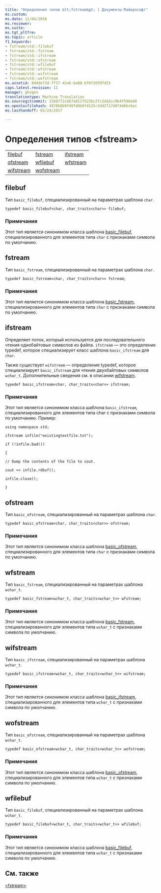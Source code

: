 ```yaml
---
title: "Определения типов &lt;fstream&gt; | Документы Майкрософт"
ms.custom: 
ms.date: 11/04/2016
ms.reviewer: 
ms.suite: 
ms.tgt_pltfrm: 
ms.topic: article
f1_keywords:
- fstream/std::filebuf
- fstream/std::fstream
- fstream/std::ifstream
- fstream/std::ofstream
- fstream/std::wfilebuf
- fstream/std::wfstream
- fstream/std::wifstream
- fstream/std::wofstream
ms.assetid: 8dddef2d-7f17-42a6-ba08-6f6f20597d23
caps.latest.revision: 11
manager: ghogen
translationtype: Machine Translation
ms.sourcegitcommit: 3168772cbb7e8127523bc2fc2da5cc9b4f59beb8
ms.openlocfilehash: 4978b0b9f49fd0b0f4125c3dd2f17d07446bc6ac
ms.lasthandoff: 02/24/2017

---
```

# <a name="ltfstreamgt-typedefs"></a>Определения типов &lt;fstream&gt;
||||  
|-|-|-|  
|[filebuf](#filebuf)|[fstream](#fstream)|[ifstream](#ifstream)|  
|[ofstream](#ofstream)|[wfilebuf](#wfilebuf)|[wfstream](#wfstream)|  
|[wifstream](#wifstream)|[wofstream](#wofstream)|  
  
##  <a name="filebuf"></a>  filebuf  
 Тип `basic_filebuf`, специализированный на параметрах шаблона `char`.  
  
```
typedef basic_filebuf<char, char_traits<char>> filebuf;
```  
  
### <a name="remarks"></a>Примечания  
 Этот тип является синонимом класса шаблона [basic_filebuf](../standard-library/basic-filebuf-class.md), специализированного для элементов типа `char` с признаками символа по умолчанию.  
  
##  <a name="fstream"></a>  fstream  
 Тип `basic_fstream`, специализированный на параметрах шаблона `char`.  
  
```
typedef basic_fstream<char, char_traits<char>> fstream;
```  
  
### <a name="remarks"></a>Примечания  
 Этот тип является синонимом класса шаблона [basic_fstream](../standard-library/basic-fstream-class.md), специализированного для элементов типа `char` с признаками символа по умолчанию.  
  
##  <a name="ifstream"></a>  ifstream  
 Определяет поток, который используется для последовательного чтения однобайтовых символов из файла. `ifstream` — это определение typedef, которое специализирует класс шаблона `basic_ifstream` для `char`.  
  
 Также существует `wifstream` — определение typedef, которое специализирует `basic_ifstream` для чтения двухбайтовых символов `wchar_t`. Дополнительные сведения см. в описании [wifstream](../standard-library/fstream-typedefs.md#wifstream).  
  
```
typedef basic_ifstream<char, char_traits<char>> ifstream;
```  
  
### <a name="remarks"></a>Примечания  
 Этот тип является синонимом класса шаблона `basic_ifstream`, специализированного для элементов типа char с признаками символа по умолчанию. Пример:  
  
 `using namespace std;`  
  
 `ifstream infile("existingtextfile.txt");`  
  
 `if (!infile.bad())`  
  
 `{`  
  
 `// Dump the contents of the file to cout.`  
  
 `cout << infile.rdbuf();`  
  
 `infile.close();`  
  
 `}`  
  
##  <a name="ofstream"></a>  ofstream  
 Тип `basic_ofstream`, специализированный на параметрах шаблона `char`.  
  
```
typedef basic_ofstream<char, char_traits<char>> ofstream;
```  
  
### <a name="remarks"></a>Примечания  
 Этот тип является синонимом класса шаблона [basic_ofstream](../standard-library/basic-ofstream-class.md), специализированного для элементов типа `char` с признаками символа по умолчанию.  
  
##  <a name="wfstream"></a>  wfstream  
 Тип `basic_fstream`, специализированный на параметрах шаблона `wchar_t`.  
  
```
typedef basic_fstream<wchar_t, char_traits<wchar_t>> wfstream;
```  
  
### <a name="remarks"></a>Примечания  
 Этот тип является синонимом класса шаблона [basic_fstream](../standard-library/basic-fstream-class.md), специализированного для элементов типа `wchar_t` с признаками символа по умолчанию.  
  
##  <a name="wifstream"></a>  wifstream  
 Тип `basic_ifstream`, специализированный на параметрах шаблона `wchar_t`.  
  
```
typedef basic_ifstream<wchar_t, char_traits<wchar_t>> wifstream;
```  
  
### <a name="remarks"></a>Примечания  
 Этот тип является синонимом класса шаблона [basic_ifstream](../standard-library/basic-ifstream-class.md), специализированного для элементов типа `wchar_t` с признаками символа по умолчанию.  
  
##  <a name="wofstream"></a>  wofstream  
 Тип `basic_ofstream`, специализированный на параметрах шаблона `wchar_t`.  
  
```
typedef basic_ofstream<wchar_t, char_traits<wchar_t>> wofstream;
```  
  
### <a name="remarks"></a>Примечания  
 Этот тип является синонимом класса шаблона [basic_ofstream](../standard-library/basic-ofstream-class.md), специализированного для элементов типа `wchar_t` с признаками символа по умолчанию.  
  
##  <a name="wfilebuf"></a>  wfilebuf  
 Тип `basic_filebuf`, специализированный на параметрах шаблона `wchar_t`.  
  
```
typedef basic_filebuf<wchar_t, char_traits<wchar_t>> wfilebuf;
```  
  
### <a name="remarks"></a>Примечания  
 Этот тип является синонимом класса шаблона [basic_filebuf](../standard-library/basic-filebuf-class.md), специализированного для элементов типа `wchar_t` с признаками символа по умолчанию.  
  
## <a name="see-also"></a>См. также  
 [\<fstream>](../standard-library/fstream.md)





